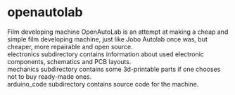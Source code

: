 # openautolab
Film developing machine
OpenAutoLab is an attempt at making a cheap and simple film developing machine, just like Jobo Autolab once was, but cheaper, more repairable and open source.  
electronics subdirectory contains information about used electronic components, schematics and PCB layouts.  
mechanics subdirectory contains some 3d-printable parts if one chooses not to buy ready-made ones.  
arduino_code subdirectory contains source code for the machine.  
